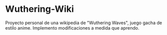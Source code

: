 # Wuthering-Wiki
Proyecto personal de una wikipedia de "Wuthering Waves", juego gacha de estilo anime. Implemento modificaciones a medida que aprendo.
